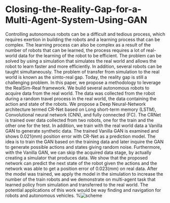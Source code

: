 # Closing-the-Reality-Gap-for-a-Multi-Agent-System-Using-GAN
Controlling autonomous robots can be a difficult and tedious process, which requires exertion in building the robots and a learning process that can be complex. The learning
process can also be complex as a result of the number of robots that can be learned, the process requires a lot of real-world data for the learning of the robot to be efficient. The problem can be solved by using a simulation that simulates the real world and allows the robot to learn faster and more efficiently. In addition, several robots can be taught simultaneously. The problem of transfer from simulation to the real world is known as the simto-real gap. Today, the reality gap is still a challenging problem.
In this paper, we propose a methodology to leverage the RealSim-Real framework. We build several autonomous robots to acquire data from the real world. The data was collected from the robot during a random travel process in the real world, the data containing the action and state of the robots. We propose a Deep Neural-Network architecture termed CR-Net based on Long short-term memory (LSTM), Convolutional neural network (CNN), and fully connected (FC). The CRNet is trained over data collected from two robots, one for the train and the other one for the test. In addition, we train with the real world data a Vanilla GAN to generate synthetic data. The trained Vanilla GAN is examined and shows 0.021(mm) position error with CR-Net as a prediction model. The idea is to train the GAN based on the training data and later inquire the GAN to generate possible actions and states giving random noise. Furthermore, with the Vanilla GAN, we can skip the acquired data stage, by actually creating a simulator that produces data. We show that the proposed network can
predict the next state of the robot given the actions and the network was able to get a position error of 0.023(mm) on
real data. After the model was trained, we apply the model in the simulation to increase the number of the train robots and we demonstrate on multi-agent task that learned policy from simulation and transferred to the real world. The potential applications of this work would be way finding and navigation
for robots and autonomous vehicles.
%![scheme](https://user-images.githubusercontent.com/77546342/129474852-a064b950-1b6a-4733-b957-25bab8618c7c.png)
